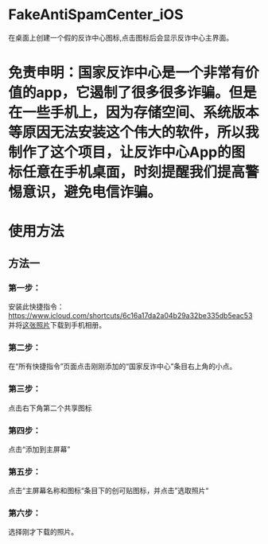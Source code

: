 # FakeAntiSpamCenter_iOS
在桌面上创建一个假的反诈中心图标,点击图标后会显示反诈中心主界面。
# 免责申明：国家反诈中心是一个非常有价值的app，它遏制了很多很多诈骗。但是在一些手机上，因为存储空间、系统版本等原因无法安装这个伟大的软件，所以我制作了这个项目，让反诈中心App的图标任意在手机桌面，时刻提醒我们提高警惕意识，避免电信诈骗。
# 使用方法
## 方法一
### 第一步：
安装此快捷指令：https://www.icloud.com/shortcuts/6c16a17da2a04b29a32be335db5eac53  
并将[这张照片](https://github.com/zxkmm/FakeAntiSpamCenter_iOS/blob/main/%E5%9B%BE%E5%83%8F.PNG?raw=true)下载到手机相册。
### 第二步：
在“所有快捷指令”页面点击刚刚添加的“国家反诈中心”条目右上角的小点。
### 第三步：
点击右下角第二个共享图标
### 第四步：
点击“添加到主屏幕”
### 第五步：
点击“主屏幕名称和图标“条目下的创可贴图标，并点击”选取照片“
### 第六步：
选择刚才下载的照片。

